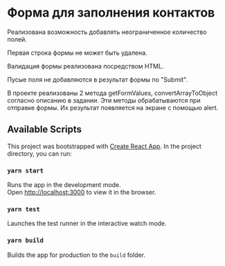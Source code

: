 # Форма для заполнения контактов

Реализована возможность добавлять неограниченное количество полей.

Первая строка формы не может быть удалена.

Валидация формы реализована посредством HTML.

Пусые поля не добавляются в результат формы по "Submit".

В проекте реализованы 2 метода getFormValues, convertArrayToObject согласно описанию в задании.
Эти методы обрабатываются при отправке формы. Их результат появляется на экране с помощью alert.

## Available Scripts

This project was bootstrapped with [Create React App](https://github.com/facebook/create-react-app).
In the project directory, you can run:

### `yarn start`

Runs the app in the development mode.<br />
Open [http://localhost:3000](http://localhost:3000) to view it in the browser.

### `yarn test`

Launches the test runner in the interactive watch mode.<br />

### `yarn build`

Builds the app for production to the `build` folder.<br />
